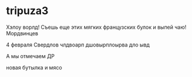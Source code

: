 # tripuza3
Хэлоу ворлд!
Съешь еще этих мягких французских булок и выпей чаю!
Мордвинцев

4 февраля
Свердлов
члдвоарп дшовырплоырва дло ывд


А мы отмечаем ДР

новая бутылка и мясо